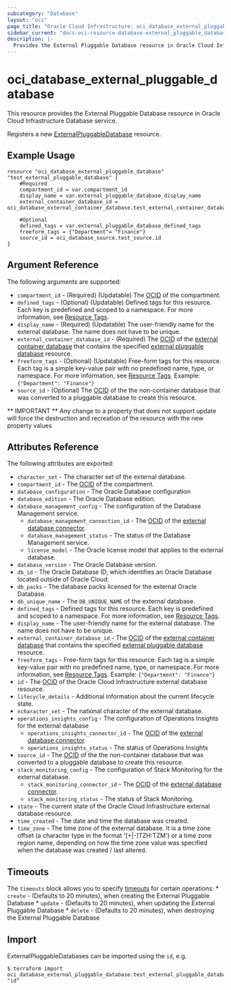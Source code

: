 ```yaml
---
subcategory: "Database"
layout: "oci"
page_title: "Oracle Cloud Infrastructure: oci_database_external_pluggable_database"
sidebar_current: "docs-oci-resource-database-external_pluggable_database"
description: |-
  Provides the External Pluggable Database resource in Oracle Cloud Infrastructure Database service
---
```


# oci_database_external_pluggable_database
This resource provides the External Pluggable Database resource in Oracle Cloud Infrastructure Database service.

Registers a new [ExternalPluggableDatabase](https://docs.cloud.oracle.com/iaas/api/#/en/database/latest/datatypes/CreateExternalPluggableDatabaseDetails)
resource.


## Example Usage

```hcl
resource "oci_database_external_pluggable_database" "test_external_pluggable_database" {
	#Required
	compartment_id = var.compartment_id
	display_name = var.external_pluggable_database_display_name
	external_container_database_id = oci_database_external_container_database.test_external_container_database.id

	#Optional
	defined_tags = var.external_pluggable_database_defined_tags
	freeform_tags = {"Department"= "Finance"}
	source_id = oci_database_source.test_source.id
}
```

## Argument Reference

The following arguments are supported:

* `compartment_id` - (Required) (Updatable) The [OCID](https://docs.cloud.oracle.com/iaas/Content/General/Concepts/identifiers.htm) of the compartment.
* `defined_tags` - (Optional) (Updatable) Defined tags for this resource. Each key is predefined and scoped to a namespace. For more information, see [Resource Tags](https://docs.cloud.oracle.com/iaas/Content/General/Concepts/resourcetags.htm). 
* `display_name` - (Required) (Updatable) The user-friendly name for the external database. The name does not have to be unique.
* `external_container_database_id` - (Required) The [OCID](https://docs.cloud.oracle.com/iaas/Content/General/Concepts/identifiers.htm) of the [external container database](https://docs.cloud.oracle.com/iaas/api/#/en/database/latest/datatypes/CreateExternalContainerDatabaseDetails) that contains the specified [external pluggable database](https://docs.cloud.oracle.com/iaas/api/#/en/database/latest/datatypes/CreateExternalPluggableDatabaseDetails) resource. 
* `freeform_tags` - (Optional) (Updatable) Free-form tags for this resource. Each tag is a simple key-value pair with no predefined name, type, or namespace. For more information, see [Resource Tags](https://docs.cloud.oracle.com/iaas/Content/General/Concepts/resourcetags.htm).  Example: `{"Department": "Finance"}` 
* `source_id` - (Optional) The [OCID](https://docs.cloud.oracle.com/iaas/Content/General/Concepts/identifiers.htm) of the the non-container database that was converted to a pluggable database to create this resource.


** IMPORTANT **
Any change to a property that does not support update will force the destruction and recreation of the resource with the new property values

## Attributes Reference

The following attributes are exported:

* `character_set` - The character set of the external database.
* `compartment_id` - The [OCID](https://docs.cloud.oracle.com/iaas/Content/General/Concepts/identifiers.htm) of the compartment.
* `database_configuration` - The Oracle Database configuration
* `database_edition` - The Oracle Database edition. 
* `database_management_config` - The configuration of the Database Management service.
	* `database_management_connection_id` - The [OCID](https://docs.cloud.oracle.com/iaas/Content/General/Concepts/identifiers.htm) of the [external database connector](https://docs.cloud.oracle.com/iaas/api/#/en/database/latest/datatypes/CreateExternalDatabaseConnectorDetails). 
	* `database_management_status` - The status of the Database Management service.
	* `license_model` - The Oracle license model that applies to the external database. 
* `database_version` - The Oracle Database version.
* `db_id` - The Oracle Database ID, which identifies an Oracle Database located outside of Oracle Cloud. 
* `db_packs` - The database packs licensed for the external Oracle Database.
* `db_unique_name` - The `DB_UNIQUE_NAME` of the external database.
* `defined_tags` - Defined tags for this resource. Each key is predefined and scoped to a namespace. For more information, see [Resource Tags](https://docs.cloud.oracle.com/iaas/Content/General/Concepts/resourcetags.htm). 
* `display_name` - The user-friendly name for the external database. The name does not have to be unique.
* `external_container_database_id` - The [OCID](https://docs.cloud.oracle.com/iaas/Content/General/Concepts/identifiers.htm) of the [external container database](https://docs.cloud.oracle.com/iaas/api/#/en/database/latest/datatypes/CreateExternalContainerDatabaseDetails) that contains the specified [external pluggable database](https://docs.cloud.oracle.com/iaas/api/#/en/database/latest/datatypes/CreateExternalPluggableDatabaseDetails) resource. 
* `freeform_tags` - Free-form tags for this resource. Each tag is a simple key-value pair with no predefined name, type, or namespace. For more information, see [Resource Tags](https://docs.cloud.oracle.com/iaas/Content/General/Concepts/resourcetags.htm).  Example: `{"Department": "Finance"}` 
* `id` - The [OCID](https://docs.cloud.oracle.com/iaas/Content/General/Concepts/identifiers.htm) of the Oracle Cloud Infrastructure external database resource. 
* `lifecycle_details` - Additional information about the current lifecycle state.
* `ncharacter_set` - The national character of the external database.
* `operations_insights_config` - The configuration of Operations Insights for the external database
	* `operations_insights_connector_id` - The [OCID](https://docs.cloud.oracle.com/iaas/Content/General/Concepts/identifiers.htm) of the [external database connector](https://docs.cloud.oracle.com/iaas/api/#/en/database/latest/datatypes/CreateExternalDatabaseConnectorDetails). 
	* `operations_insights_status` - The status of Operations Insights
* `source_id` - The [OCID](https://docs.cloud.oracle.com/iaas/Content/General/Concepts/identifiers.htm) of the the non-container database that was converted to a pluggable database to create this resource. 
* `stack_monitoring_config` - The configuration of Stack Monitoring for the external database.
	* `stack_monitoring_connector_id` - The [OCID](https://docs.cloud.oracle.com/iaas/Content/General/Concepts/identifiers.htm) of the [external database connector](https://docs.cloud.oracle.com/iaas/api/#/en/database/latest/datatypes/CreateExternalDatabaseConnectorDetails). 
	* `stack_monitoring_status` - The status of Stack Monitoring.
* `state` - The current state of the Oracle Cloud Infrastructure external database resource.
* `time_created` - The date and time the database was created.
* `time_zone` - The time zone of the external database. It is a time zone offset (a character type in the format '[+|-]TZH:TZM') or a time zone region name, depending on how the time zone value was specified when the database was created / last altered. 

## Timeouts

The `timeouts` block allows you to specify [timeouts](https://registry.terraform.io/providers/oracle/oci/latest/docs/guides/changing_timeouts) for certain operations:
	* `create` - (Defaults to 20 minutes), when creating the External Pluggable Database
	* `update` - (Defaults to 20 minutes), when updating the External Pluggable Database
	* `delete` - (Defaults to 20 minutes), when destroying the External Pluggable Database


## Import

ExternalPluggableDatabases can be imported using the `id`, e.g.

```
$ terraform import oci_database_external_pluggable_database.test_external_pluggable_database "id"
```

